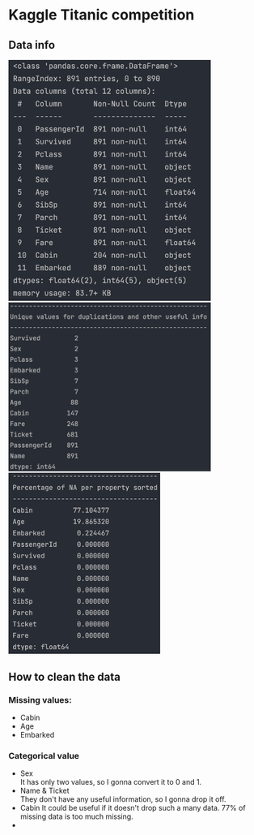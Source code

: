 # Kaggle Titanic competition

## Data info

<img src="image/data_info.png" alt="data_info" width="400">
<img src="image/num_unique_value.png" alt="data_info" width="400">
<img src="image/null_rate.png" alt="data_info" width="300">

## How to clean the data
### Missing values:
* Cabin
* Age
* Embarked

### Categorical value
* Sex<br>
It has only two values, so I gonna convert it to 0 and 1.
* Name & Ticket<br>
They don't have any useful information, so I gonna drop it off. 
* Cabin
It could be useful if it doesn't drop such a many data. 77% of missing data is too much missing.
* 
